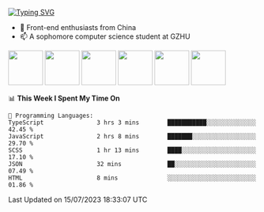 
[![Typing SVG](https://readme-typing-svg.demolab.com?font=Fira+Code&weight=500&size=26&pause=1000&width=435&lines=Hi%2CI+am+Tycho!%F0%9F%91%8B)](https://git.io/typing-svg)

<!--
<img align='right' src='https://media.giphy.com/media/l3fQ7hK1hpqujCXbG/giphy.gif' width='350'>
**Tycho457/Tycho457** is a ✨ _special_ ✨ repository because its `README.md` (this file) appears on your GitHub profile.

Here are some ideas to get you started:

- 🔭 I’m currently working on ...
- 🌱 I’m currently learning ...
- 👯 I’m looking to collaborate on ...
- 🤔 I’m looking for help with ...
- 💬 Ask me about ...
- 📫 How to reach me: ...
- 😄 Pronouns: ...
- ⚡ Fun fact: ...
-->
- 🌱 Front-end enthusiasts from China
- 📫 A sophomore computer science student at GZHU

<div>
 <img src='https://media.giphy.com/media/XAxylRMCdpbEWUAvr8/giphy.gif' width='70'>
 <img src='https://media.giphy.com/media/ln7z2eWriiQAllfVcn/giphy.gif' width='70'>
 <img src='https://media.giphy.com/media/eNAsjO55tPbgaor7ma/giphy.gif' width='70'>
 <img src='https://media.giphy.com/media/VgGthkhUvGgOit7Y9i/giphy.gif' width='70'>
 <img src='https://media.giphy.com/media/kdFc8fubgS31b8DsVu/giphy.gif' width='70'>
 <img src='https://media.giphy.com/media/IdyAQJVN2kVPNUrojM/giphy.gif' width='70'>
</div>



<!--START_SECTION:waka-->
📊 **This Week I Spent My Time On** 

```text
💬 Programming Languages: 
TypeScript               3 hrs 3 mins        ███████████░░░░░░░░░░░░░░   42.45 % 
JavaScript               2 hrs 8 mins        ███████░░░░░░░░░░░░░░░░░░   29.70 % 
SCSS                     1 hr 13 mins        ████░░░░░░░░░░░░░░░░░░░░░   17.10 % 
JSON                     32 mins             ██░░░░░░░░░░░░░░░░░░░░░░░   07.49 % 
HTML                     8 mins              ░░░░░░░░░░░░░░░░░░░░░░░░░   01.86 % 
```


 Last Updated on 15/07/2023 18:33:07 UTC
<!--END_SECTION:waka-->

